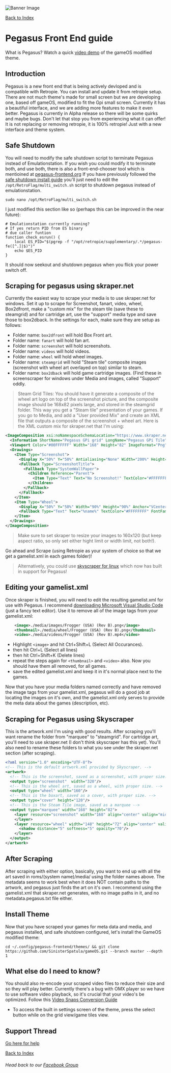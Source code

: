 ![Banner Image](https://sinisterspatula.github.io/RetroflagGpiGuides/images/GuidesBanner.png)

[Back to Index](https://sinisterspatula.github.io/RetroflagGpiGuides/)


# Pegasus Front End guide

What is Pegasus?  Watch a quick [video demo](https://youtu.be/d6TMs_Oz6CI) of the gameOS modified theme.

## Introduction

Pegasus is a new front end that is being actively devloped and is compatible with Retropie.  You can install and update it from retropie setup.  There are not much theme's made for small screen but we are developing one, based off gameOS, modified to fit the Gpi small screen.  Currently it has a beautiful interface, and we are adding more features to make it even better.  Pegasus is currently in Alpha release so there will be some quirks and maybe bugs.  Don't let that stop you from experiencing what it can offer!  It is not replacing or removing retropie, it is 100% retropie!  Just with a new interface and theme system.

## Safe Shutdown

You will need to modify the safe shutdown script to terminate Pegasus instead of Emulationstation.  If you wish you could modify it to terminate both, and use both, there is also a front-end-chooser tool which is mentioined at [pegasus-frontend.org](https://pegasus-frontend.org/docs/user-guide/platform-retropie/)  If you have previously followed the [safe shutdown install guide](https://sinisterspatula.github.io/RetroflagGpiGuides/SafeShutdown) you'll just need to edit the `/opt/RetroFlag/multi_switch.sh` script to shutdown pegasus instead of emulationstation.

```shell
sudo nano /opt/RetroFlag/multi_switch.sh
```

I just modified this section like so (perhaps this can be improved in the near future):

```shell
# Emulationstation currently running?
# If yes return PID from ES binary
# due caller funtion
function check_esrun() {
    local ES_PID="$(pgrep -f "/opt/retropie/supplementary/.*/pegasus-fe([^.]|$)")"
    echo $ES_PID
}
```

It should now seekout and shutdown pegasus when you flick your power switch off.


## Scraping for pegasus using skraper.net

Currently the easiest way to scrape your media is to use skraper.net for windows.  Set it up to scrape for Screenshot, fanart, video, wheel, Box2dfront, make a "custom mix" for the steam tile (save these to steamgrid) and for cartridge art, use the "support" media type and save those to box2dback.  In the settings for each, make sure they are setup as follows:

* Folder name: `box2dfront` will hold Box Front art.
* Folder name: `fanart` will hold fan art.
* Folder name: `screenshot` will hold screenshots.
* Folder name: `videos` will hold videos.
* Folder name: `wheel` will hold wheel images.
* Folder name: `steamgrid` will hold "Steam tile" composite images (screenshot with wheel art overlayed on top) similar to steam.
* Folder name: `box2dback` will hold game cartridge images. (Find these in screenscraper for windows under Media and images, called "Support" oddly.

> Steam Grid Tiles: You should have it generate a composite of the wheel art logo on top of the screenshot picture, and the composite image should be 168x82 pixels large, and stored in the steamgrid folder.  This way you get a "Steam tile" presentation of your games.  If you go to Media, and add a "User provided Mix" and create an XML file that outputs a composite of the screenshot + wheel art.  Here is the XML custom mix for skraper.net that I'm using:

```xml
<ImageComposition xsi:noNamespaceSchemaLocation="https://www.skraper.net/ImageComposition.xsd" xmlns:xsi="http://www.w3.org/2001/XMLSchema-instance">
  <Information ShortName="Pegasus GPi grid" LongName="Pegasus GPi Tile" Description="Screenshot + Wheel " Author="SinisterSpatula" />
  <Viewport Color="#00FFFFFF" Width="168" Height="82" ImageFormat="Png" CompressionPercent="0"/>
  <Drawings>
    <Item Type="Screenshot">
      <Display X="50%" Y="50%" Antialiasing="None" Width="200%" Height="200%" Anchor="VCenterHCenter" KeepRatio="true" />
      <Fallback Type="ScreenshotTitle">
        <Fallback Type="SystemWallPaper">
          <Children Reference="Parent">
            <Item Type="Text" Text="No Screenshot!" TextColor="#FFFFFFFF" FontFamilly="Arial" FontStyle="Bold Italic" />
          </Children>
        </Fallback>
      </Fallback>
    </Item>
    <Item Type="Wheel">
      <Display X="50%" Y="50%" Width="90%" Height="90%" Anchor="VCenterHCenter" />
      <Fallback Type="Text" Text="%name%" TextColor="#FFFFFFFF" FontFamilly="Arial" FontStyle="Bold Italic" />
    </Item>
  </Drawings>
</ImageComposition>
```

> Make sure to set skraper to resize your images to 160x120 (but keep aspect ratio, so only set either hight limit or width limit, not both!).

Go ahead and Scrape (using Retropie as your system of choice so that we get a gamelist.xml in each games folder)!

> Alternatively, you could use [skyscraper for linux](https://github.com/muldjord/skyscraper) which now has built in support for Pegasus!

## Editing your gamelist.xml

Once skraper is finished, you will need to edit the resulting gamelist.xml for use with Pegasus.  I recommend [downloading Microsoft Visual Studio Code](https://code.visualstudio.com/download) (just a fancy text editor).  Use it to remove all of the image tags from your gamelist.xml:

```xml
    <image>./media/images/Frogger (USA) (Rev B).png</image>
    <thumbnail>./media/wheel/Frogger (USA) (Rev B).png</thumbnail>
    <video>./media/videos/Frogger (USA) (Rev B).mp4</video>
```

* Highlight `<image>` and hit Ctrl+Shift+L (Select All Occurances).
* then hit Ctrl+L (Select all lines)
* then hit Ctrl+Shift+K (Delete lines)
* repeat the steps again for `<thumbnail>` and `<video>` also.  Now you should have them all removed, for all games.
* save the edited gamelist.xml and keep it in it's normal place next to the games.

Now that you have your media folders named correctly and have removed the image tags from your gamelist.xml, pegasus will do a good job at locating the images on it's own, and the gamelist.xml only serves to provide the meta data about the games (description, etc).

## Scraping for Pegasus using Skyscraper

This is the artwork.xml I'm using with good results.  After scraping you'll want rename the folder from "marquee" to "steamgrid".  For cartridge art, you'll need to use skraper.net (I don't think skyscraper has this yet).  You'll also need to rename these folders to what you see under the skraper.net section (after scraping).

```xml
<?xml version="1.0" encoding="UTF-8"?>
<!-- This is the default artwork.xml provided by Skyscraper. -->
<artwork>
  <!-- This is the screenshot, saved as a screenshot, with proper size. -->
  <output type="screenshot"  width="320"/>
  <!-- This is the wheel art, saved as a wheel, with proper size. -->
  <output type="wheel" width="160"/>
  <!-- This is the boxart, saved as a cover, with proper size. -->
  <output type="cover" height="120"/>
  <!-- This is the Steam Tile image, saved as a marquee -->
  <output type="marquee" width="168" height="82">
    <layer resource="screenshot" width="168" align="center" valign="middle">
    </layer>
    <layer resource="wheel" width="148" height="72" align="center" valign="middle">
      <shadow distance="5" softness="5" opacity="70"/>
    </layer>
  </output>
</artwork>
```

## After Scraping

After scraping with either option, basically, you want to end up with all the art saved in roms/(system name)/media/ using the folder names above.  The metadata seems to work best when it does NOT contain paths to the artwork, and pegasus just finds the art on it's own.  I recommend using the gamelist.xml that skraper.net generates, with no image paths in it, and no metadata.pegasus.txt file either.

## Install Theme

Now that you have scraped your games for meta data and media, and pegasus installed, and safe shutdown configured, let's install the GameOS modified theme:

```shell
cd ~/.config/pegasus-frontend/themes/ && git clone https://github.com/SinisterSpatula/gameOS.git --branch master --depth 1
```

## What else do I need to know?

You should also re-encode your scraped video files to reduce their size and so they will play better.  Currently there's a bug with OMX player so we have to use software video playback, so it's crucial that your video's be optimized.  Follow this [Video Snaps Conversion Guide](https://sinisterspatula.github.io/RetroflagGpiGuides/snapsconversion)

* To access the built in settings screen of the theme, press the select button while on the grid view/game tiles view.


## Support Thread
[Go here for help](https://www.facebook.com/groups/401660300458844/)

[Back to Index](https://sinisterspatula.github.io/RetroflagGpiGuides/)

###### Head back to our [Facebook Group](https://www.facebook.com/groups/401660300458844/)
